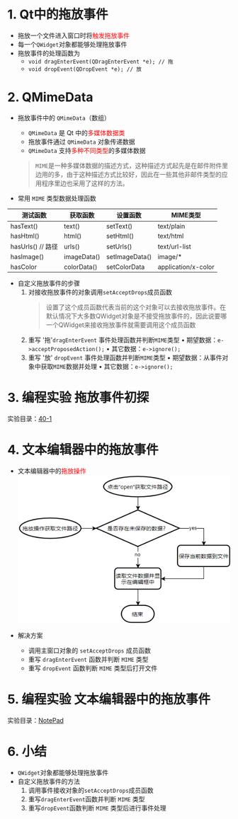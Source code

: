 # 1. Qt中的拖放事件
- 拖放一个文件进入窗口时将<font color=red>触发拖放事件</font>
- 每一个`QWidget`对象都能够处理拖放事件
- 拖放事件的处理函数为
    - `void dragEnterEvent(QDragEnterEvent *e); // 拖`
    - `void dropEvent(QDropEvent *e); // 放`

# 2. QMimeData
- 拖放事件中的 `QMimeData`（数组）
    - `QMimeData` 是 Qt 中的<font color=red>多媒体数据类</font>
    - 拖放事件通过 `QMimeData` 对象传递数据
    - `QMimeData` 支持<font color=red>多种不同类型</font>的多媒体数据

    > `MIME`是一种多媒体数据的描述方式，这种描述方式起先是在邮件附件里边用的多，由于这种描述方式比较好，因此在一些其他非邮件类型的应用程序里边也采用了这样的方法。

- 常用 `MIME` 类型数据处理函数

|      测试函数      |   获取函数   |    设置函数     |      MIME类型       |
| ----------------- | ----------- | -------------- | ------------------- |
| hasText()         | text()      | setText()      | text/plain          |
| hasHtml()         | html()      | setHtml()      | text/html           |
| hasUrls() // 路径 | urls()      | setUrls()      | text/url-list       |
| hasImage()        | imageData() | setImageData() | image/*             |
| hasColor          | colorData() | setColorData   | application/x-color |

- 自定义拖放事件的步骤
	1. 对接收拖放事件的对象调用`setAcceptDrops`成员函数
		> 设置了这个成员函数代表当前的这个对象可以去接收拖放事件。在默认情况下大多数QWidget对象是不接受拖放事件的，因此说要哪一个QWidget来接收拖放事件就需要调用这个成员函数
	2. 重写 '拖'`dragEnterEvent` 事件处理函数并判断`MIME`类型
    		• 期望数据：`e->acceptProposedAction();`
    		• 其它数据：`e->ignore();`
	3. 重写 '放' `dropEvent` 事件处理函数并判断`MIME`类型
    		• 期望数据：从事件对象中获取`MIME`数据并处理
    		• 其它数据：`e->ignore();`

# 3. 编程实验 拖放事件初探
实验目录：[40-1](vx_attachments\040_Anatomy_of_drag_event\40-1)

# 4. 文本编辑器中的拖放事件
- 文本编辑器中的<font color=red>拖放操作</font>
![](vx_images/040_1.png)

- 解决方案
    - 调用主窗口对象的 `setAcceptDrops` 成员函数
    - 重写 `dragEnterEvent` 函数并判断 `MIME` 类型
    - 重写 `dropEvent` 函数判断 `MIME` 类型后打开文件

# 5. 编程实验 文本编辑器中的拖放事件
实验目录：[NotePad](vx_attachments\040_Anatomy_of_drag_event\NotePad)

# 6. 小结
- `QWidget`对象都能够处理拖放事件
- 自定义拖放事件的方法
    1. 调用事件接收对象的`setAcceptDrops`成员函数
    2. 重写`dragEnterEvent`函数并判断 `MIME` 类型
    3. 重写`dropEvent`函数判断 `MIME` 类型后进行事件处理
